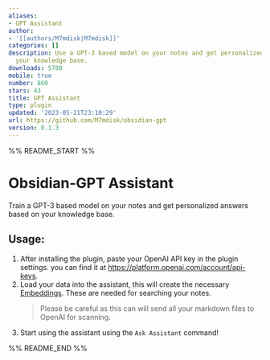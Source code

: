 ```yaml
---
aliases:
- GPT Assistant
author:
- '[[authors/M7mdisk|M7mdisk]]'
categories: []
description: Use a GPT-3 based model on your notes and get personalized answers from
  your knowledge base.
downloads: 5780
mobile: true
number: 860
stars: 43
title: GPT Assistant
type: plugin
updated: '2023-05-21T23:10:29'
url: https://github.com/M7mdisk/obsidian-gpt
version: 0.1.3
---
```


%% README_START %%

# Obsidian-GPT Assistant

Train a GPT-3 based model on your notes and get personalized answers based on your knowledge base.

## Usage:

1. After installing the plugin, paste your OpenAI API key in the plugin settings. you can find it at https://platform.openai.com/account/api-keys.
2. Load your data into the assistant, this will create the necessary [Embeddings](https://platform.openai.com/docs/guides/embeddings/). These are needed for searching your notes.
    > Please be careful as this can will send all your markdown files to OpenAI for scanning.
3. Start using the assistant using the `Ask Assistant` command!


%% README_END %%